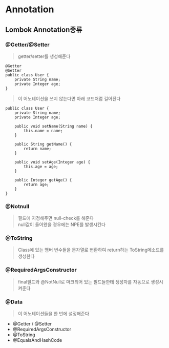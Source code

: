 # Annotation

## Lombok Annotation종류
### @Getter/@Setter
>getter/setter를 생성해준다
```
@Getter
@Setter
public class User {
    private String name;
    private Integer age;
}
```
>이 어노테이션을 쓰지 않는다면 아래 코드처럼 길어진다
```
public class User {
    private String name;
    private Integer age;

    public void setName(String name) {
        this.name = name;
    }

    public String getName() {
        return name;
    }

    public void setAge(Integer age) {
        this.age = age;
    }

    public Integer getAge() {
        return age;
    }
}
```

### @Notnull
>필드에 지정해주면 null-check를 해준다  
>null값이 들어왔을 경우에는 NPE를 발생시킨다

### @ToString
>Class에 있는 맴버 변수들을 문자열로 변환하여 return하는 ToString메소드를 생성한다

### @RequiredArgsConstructor
>final필드와 @NotNull로 마크되어 있는 필드들한테 생성자를 자동으로 생성시켜준다

### @Data
>이 어노테이션들을 한 번에 설정해준다
* @Getter / @Setter
* @RequiredArgsConstructor
* @ToString
* @EqualsAndHashCode
